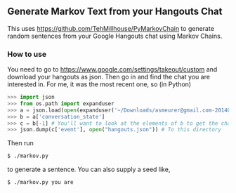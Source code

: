 ## Generate Markov Text from your Hangouts Chat

This uses https://github.com/TehMillhouse/PyMarkovChain to generate random
sentences from your Google Hangouts chat using Markov Chains.

### How to use

You need to go to https://www.google.com/settings/takeout/custom and download
your hangouts as json. Then go in and find the chat you are interested in. For
me, it was the most recent one, so (in Python)

```py
>>> import json
>>> from os.path import expanduser
>>> a = json.load(open(expanduser('~/Downloads/asmeurer@gmail.com-20140504T004644Z-Hangouts/Hangouts/Hangouts.json')))
>>> b = a['conversation_state']
>>> c = b[-1] # You'll want to look at the elements of b to get the chat you are interested in
>>> json.dump(c['event'], open("hangouts.json")) # To this directory
```

Then run

```bash
$ ./markov.py
```

to generate a sentence. You can also supply a seed like,

```bash
$ ./markov.py you are
```
